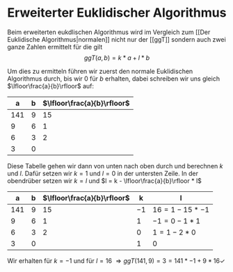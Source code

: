 # Erweiterter Euklidischer Algorithmus
Beim erweiterten eukdlischen Algorithmus wird im Vergleich zum [[Der Euklidische Algorithmus|normalen]] nicht nur der [[ggT]] sondern auch zwei ganze Zahlen ermittelt für die gilt
$$ggT(a,b) = k*a+l*b$$

Um dies zu ermitteln führen wir zuerst den normale Euklidischen Algorithmus durch, bis wir $0$ für $b$ erhalten, dabei schreiben wir uns gleich $\lfloor\frac{a}{b}\rfloor$ auf:

| a   | b   | $\lfloor\frac{a}{b}\rfloor$ |
| --- | --- | --------------------------- |
| 141 | 9   | 15                          |
| 9   | 6   | 1                           |
| 6   | 3   | 2                           |
| 3   | 0   |                             |

Diese Tabelle gehen wir dann von unten nach oben durch und berechnen $k$ und $l$.
Dafür setzen wir $k=1$ und $l=0$ in der untersten Zeile.
In der obendrüber setzen wir $k=l$ und $l = k - \lfloor\frac{a}{b}\rfloor * l$

| a     | b   | $\lfloor\frac{a}{b}\rfloor$ | k    | l            |
| ----- | --- | --------------------------- | ---- | ------------ |
| $141$ | $9$ | $15$                        | $-1$ | $16=1-15*-1$ |
| $9$   | $6$ | $1$                         | $1$  | $-1 = 0-1*1$ |
| $6$   | $3$ | $2$                         | $0$  | $1 = 1-2*0$  |
| $3$   | $0$ |                             | $1$  | $0$          |

Wir erhalten für $k=-1$ und für $l=16$ $\Longrightarrow ggT(141,9)=3=141*-1+9*16 \checkmark$